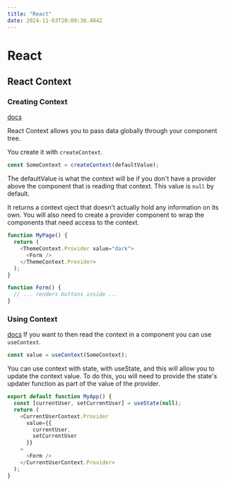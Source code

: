 ```yaml
---
title: "React"
date: 2024-11-03T20:09:30.484Z
---
```


# React

## React Context

### Creating Context
[docs](https://react.dev/reference/react/createContext)

React Context allows you to pass data globally through your component tree.

You create it with `createContext`.

```typescript
const SomeContext = createContext(defaultValue);
```

The defaultValue is what the context will be if you don't have a provider above the component that is reading that context. This value is `null` by default.

It returns a context oject that doesn't actually hold any information on its own.
You will also need to create a provider component to wrap the components that need access to the context.

```typescript
function MyPage() {
  return (
    <ThemeContext.Provider value="dark">
      <Form />
    </ThemeContext.Provider>
  );
}

function Form() {
  // ... renders buttons inside ...
}
```

### Using Context
[docs](https://react.dev/reference/react/useContext)
If you want to then read the context in a component you can use `useContext`.

```typescript
const value = useContext(SomeContext);
```

You can use context with state, with useState, and this will allow you to update the context value. To do this, you will need to provide the state's updater function as part of the value of the provider.

```typescript
export default function MyApp() {
  const [currentUser, setCurrentUser] = useState(null);
  return (
    <CurrentUserContext.Provider
      value={{
        currentUser,
        setCurrentUser
      }}
    >
      <Form />
    </CurrentUserContext.Provider>
  );
}
```
